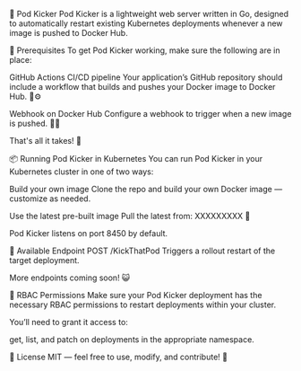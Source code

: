 🚀 Pod Kicker
Pod Kicker is a lightweight web server written in Go, designed to automatically restart existing Kubernetes deployments whenever a new image is pushed to Docker Hub.

🔧 Prerequisites
To get Pod Kicker working, make sure the following are in place:

GitHub Actions CI/CD pipeline
Your application’s GitHub repository should include a workflow that builds and pushes your Docker image to Docker Hub.
🐙⚙️

Webhook on Docker Hub
Configure a webhook to trigger when a new image is pushed.
🔁🐳

That's all it takes! 🎉

📦 Running Pod Kicker in Kubernetes
You can run Pod Kicker in your Kubernetes cluster in one of two ways:

Build your own image
Clone the repo and build your own Docker image — customize as needed.

Use the latest pre-built image
Pull the latest from: XXXXXXXXX
🧪

Pod Kicker listens on port 8450 by default.

🔁 Available Endpoint
POST /KickThatPod
Triggers a rollout restart of the target deployment.

More endpoints coming soon! 😺

🔐 RBAC Permissions
Make sure your Pod Kicker deployment has the necessary RBAC permissions to restart deployments within your cluster.

You’ll need to grant it access to:

get, list, and patch on deployments in the appropriate namespace.

📄 License
MIT — feel free to use, modify, and contribute! 🤘
